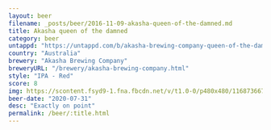 ```yaml
---
layout: beer
filename: _posts/beer/2016-11-09-akasha-queen-of-the-damned.md
title: Akasha queen of the damned
category: beer
untappd: "https://untappd.com/b/akasha-brewing-company-queen-of-the-damned-red-ipa/3215573"
country: "Australia"
brewery: "Akasha Brewing Company"
breweryURL: "/brewery/akasha-brewing-company.html"
style: "IPA - Red"
score: 8
img: https://scontent.fsyd9-1.fna.fbcdn.net/v/t1.0-0/p480x480/116873667_10158492318748745_139087644040454102_o.jpg?_nc_cat=102&_nc_sid=0be424&_nc_ohc=MHyiPuhRuQYAX9ZTYfk&_nc_ht=scontent.fsyd9-1.fna&tp=6&oh=394fd5b7ef541377982110ed55477f6f&oe=5F959D22
beer-date: "2020-07-31"
desc: "Exactly on point"
permalink: /beer/:title.html
---
```

